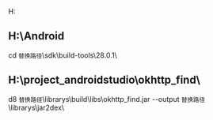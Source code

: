 
H:

## H:\Android
cd `替换路径`\sdk\build-tools\28.0.1\


## H:\project_androidstudio\okhttp_find\
d8 `替换路径`\librarys\build\libs\okhttp_find.jar --output `替换路径`\librarys\jar2dex\


